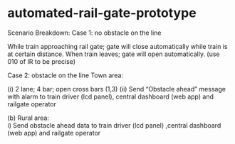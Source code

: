 # automated-rail-gate-prototype
Scenario Breakdown: 
Case 1: no obstacle on the line 

While train approaching rail gate; gate will close automatically while train is at certain distance. 
When train leaves; gate will open automatically. (use 010 of IR to be precise)

Case 2: obstacle on the line Town area:

(i) 2 lane; 4 bar; open cross bars (1,3) 
(ii) Send “Obstacle ahead” message with alarm to train driver (lcd panel), central dashboard (web app) and railgate operator      

(b) Rural area:  
i) Send obstacle ahead data to train driver (lcd panel) ,central dashboard (web app) and railgate operator
